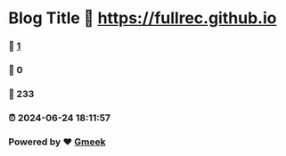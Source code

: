 # Blog Title :link: https://fullrec.github.io 
### :page_facing_up: [1](https://fullrec.github.io/tag.html) 
### :speech_balloon: 0 
### :hibiscus: 233 
### :alarm_clock: 2024-06-24 18:11:57 
### Powered by :heart: [Gmeek](https://github.com/Meekdai/Gmeek)

